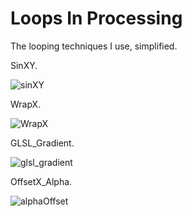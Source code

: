 # Loops In Processing
The looping techniques I use, simplified.

SinXY.

![sinXY](https://user-images.githubusercontent.com/1738321/72843826-19845100-3c7a-11ea-86dc-80c8538bfb20.gif)

WrapX.

![WrapX](https://user-images.githubusercontent.com/1738321/73129148-aea98180-3fbb-11ea-90f6-27ea3d52e056.gif)

GLSL_Gradient.

![glsl_gradient](https://user-images.githubusercontent.com/1738321/74562196-0bf47b00-4f49-11ea-8bac-898552a58d68.gif)

OffsetX_Alpha.

![alphaOffset](https://user-images.githubusercontent.com/1738321/74885049-60d23000-5353-11ea-863e-fd702017d452.gif)


